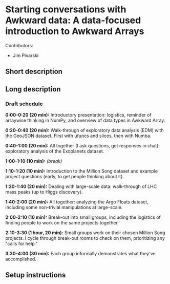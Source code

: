 # Starting conversations with Awkward data: A data-focused introduction to Awkward Arrays

Contributors:

   * Jim Pivarski

## Short description

## Long description

### Draft schedule

**0:00-0:20 (20 min):** Introductory presentation: logistics, reminder of arraywise thinking in NumPy, and overview of data types in Awkward Array.

**0:20-0:40 (20 min):** Walk-through of exploratory data analysis (EDM) with the GeoJSON dataset. First with ufuncs and slices, then with Numba.

**0:40-1:00 (20 min):** All together (I ask questions, get responses in chat): exploratory analysis of the Exoplanets dataset.

**1:00-1:10 (10 min):** _(break)_

**1:10-1:20 (10 min):** Introduction to the Million Song dataset and example project questions (early, to get people thinking about it).

**1:20-1:40 (20 min):** Dealing with large-scale data: walk-through of LHC mass peaks (up to Higgs discovery).

**1:40-2:00 (20 min):** All together: analyzing the Argo Floats dataset, including some non-trivial manipulations at large-scale.

**2:00-2:10 (10 min):** Break-out into small groups, including the logistics of finding people to work on the same projects together.

**2:10-3:30 (1 hour, 20 min):** Small groups work on their chosen Million Song projects. I cycle through break-out rooms to check on them, prioritizing any "calls for help."

**3:30-4:00 (30 min):** Each group informally demonstrates what they've accomplished.

## Setup instructions



